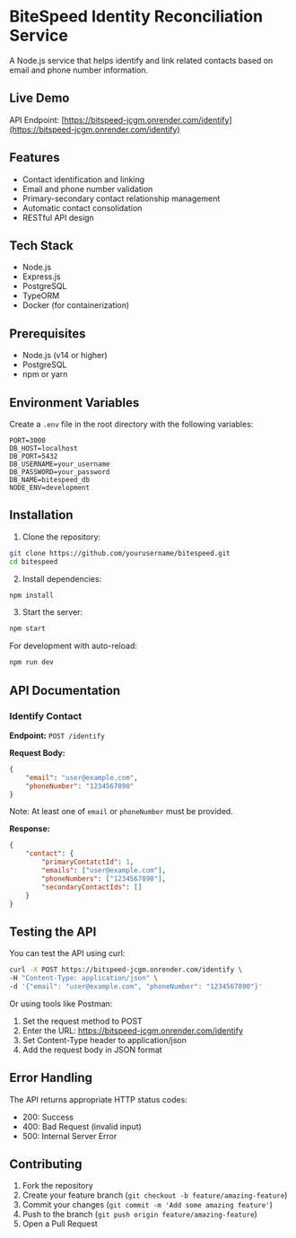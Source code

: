 # BiteSpeed Identity Reconciliation Service

A Node.js service that helps identify and link related contacts based on email and phone number information.

## Live Demo

API Endpoint: [https://bitspeed-jcgm.onrender.com/identify](https://bitspeed-jcgm.onrender.com/identify)

## Features

- Contact identification and linking
- Email and phone number validation
- Primary-secondary contact relationship management
- Automatic contact consolidation
- RESTful API design

## Tech Stack

- Node.js
- Express.js
- PostgreSQL
- TypeORM
- Docker (for containerization)

## Prerequisites

- Node.js (v14 or higher)
- PostgreSQL
- npm or yarn

## Environment Variables

Create a `.env` file in the root directory with the following variables:

```env
PORT=3000
DB_HOST=localhost
DB_PORT=5432
DB_USERNAME=your_username
DB_PASSWORD=your_password
DB_NAME=bitespeed_db
NODE_ENV=development
```

## Installation

1. Clone the repository:
```bash
git clone https://github.com/yourusername/bitespeed.git
cd bitespeed
```

2. Install dependencies:
```bash
npm install
```

3. Start the server:
```bash
npm start
```

For development with auto-reload:
```bash
npm run dev
```

## API Documentation

### Identify Contact

**Endpoint:** `POST /identify`

**Request Body:**
```json
{
    "email": "user@example.com",
    "phoneNumber": "1234567890"
}
```

Note: At least one of `email` or `phoneNumber` must be provided.

**Response:**
```json
{
    "contact": {
        "primaryContatctId": 1,
        "emails": ["user@example.com"],
        "phoneNumbers": ["1234567890"],
        "secondaryContactIds": []
    }
}
```

## Testing the API

You can test the API using curl:

```bash
curl -X POST https://bitspeed-jcgm.onrender.com/identify \
-H "Content-Type: application/json" \
-d '{"email": "user@example.com", "phoneNumber": "1234567890"}'
```

Or using tools like Postman:
1. Set the request method to POST
2. Enter the URL: https://bitspeed-jcgm.onrender.com/identify
3. Set Content-Type header to application/json
4. Add the request body in JSON format

## Error Handling

The API returns appropriate HTTP status codes:
- 200: Success
- 400: Bad Request (invalid input)
- 500: Internal Server Error

## Contributing

1. Fork the repository
2. Create your feature branch (`git checkout -b feature/amazing-feature`)
3. Commit your changes (`git commit -m 'Add some amazing feature'`)
4. Push to the branch (`git push origin feature/amazing-feature`)
5. Open a Pull Request
